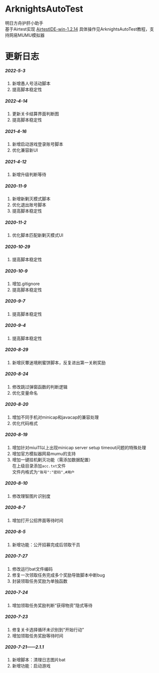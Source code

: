 # ArknightsAutoTest
明日方舟护肝小助手  
基于Airtest实现  [AirtestIDE-win-1.2.14](https://airtest.netease.com/download.html?download=win64/AirtestIDE-win-1.2.14.zip&&site=io "下载Airtest")
具体操作见ArknightsAutoTest教程，支持网易MUMU模拟器
# 更新日志

##### 2022-5-3
1. 新增愚人号活动脚本
2. 提高脚本稳定性

##### 2022-4-14
1. 更新关卡结算界面判断图
2. 提高脚本稳定性

##### 2021-4-16
1. 新增启动游戏登录账号脚本
2. 优化兼容新UI

##### 2021-4-12
1. 新增升级判断等待

##### 2020-11-9
1. 新增新剿灭模式脚本
2. 优化退出账号脚本
3. 提高脚本稳定性

##### 2020-11-2
1. 优化脚本匹配新剿灭模式UI

##### 2020-10-29
1. 提高脚本稳定性

##### 2020-10-9
1. 增加.gitignore
2. 提高脚本稳定性

##### 2020-9-7
1. 提高脚本稳定性

##### 2020-9-4
1. 提高脚本稳定性

##### 2020-8-29
1. 新增灰蕈迷境刷蜜饼脚本，反复进出第一关刷奖励

##### 2020-8-24
1. 修改跳过弹窗函数的判断逻辑
2. 优化变量命名

##### 2020-8-20
1. 增加不同手机对minicap和javacap的兼容处理
2. 优化代码格式

##### 2020-8-19
1. 增加针对miui11以上出现minicap server setup timeout问题的特殊处理
2. 增加官方模拟器网易mumu的支持
3. 增加一键挂机剿灭功能（需添加数据配置）  
	在上级目录添加`acc.txt`文件  
	文件内格式为`"账号":"密码",#用户`

##### 2020-8-10
1. 修改理智图片识别度

##### 2020-8-7
1. 增加打开公招界面等待时间

##### 2020-8-5
1. 新增功能：公开招募完成后领取干员

##### 2020-7-27
1. 修改运行bat文件编码
2. 修复一次领取任务完成多个奖励导致脚本中断bug
3. 封装领取任务奖励为单独函数

##### 2020-7-24
1. 增加领取任务奖励判断“获得物资”隐式等待

##### 2020-7-23
1. 修复关卡选择循环未识别到“开始行动”
2. 增加领取任务奖励等待时间

##### 2020-7-21——2.1.1
1. 新增脚本：清理日志图片bat
2. 新增功能：启动游戏